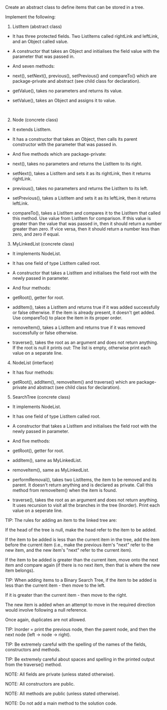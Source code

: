 Create an abstract class to define items that can be stored in a tree.

Implement the following:

1. ListItem (abstract class)

- It has three protected fields. Two ListItems called rightLink and leftLink, and an Object called value.

- A constructor that takes an Object and initialises the field value with the parameter that was passed in.

- And seven methods:

- next(), setNext(), previous(), setPrevious() and compareTo() which are package-private and abstract (see child class
for declaration).

- getValue(), takes no parameters and returns its value.

- setValue(), takes an Object and assigns it to value.

        

2. Node (concrete class)

- It extends ListItem.

- It has a constructor that takes an Object, then calls its parent constructor with the parameter that was passed in.

- And five methods which are package-private:

- next(), takes no parameters and returns the ListItem to its right.

- setNext(), takes a ListItem and sets it as its rightLink, then it returns rightLink.

- previous(), takes no parameters and returns the ListItem to its left.

- setPrevious(), takes a ListItem and sets it as its leftLink, then it returns leftLink.

- compareTo(), takes a ListItem and compares it to the ListItem that called this method. Use value from ListItem for
comparison. If this value is greater than the value that was passed in, then it should return a number greater than
zero. If vice versa, then it should return a number less than zero, and zero if equal.

3. MyLinkedList (concrete class)

- It implements NodeList.

- It has one field of type ListItem called root.

- A constructor that takes a ListItem and initialises the field root with the newly passed in parameter.

- And four methods:

- getRoot(), getter for root.

- addItem(), takes a ListItem and returns true if it was added successfully or false otherwise. If the item is already
present, it doesn't get added. Use compareTo() to place the item in its proper order.

- removeItem(), takes a ListItem and returns true if it was removed successfully or false otherwise.

- traverse(), takes the root as an argument and does not return anything. If the root is null it prints out: The list is
empty, otherwise print each value on a separate line.

4. NodeList (interface)

- It has four methods:

- getRoot(), addItem(), removeItem() and traverse() which are package-private and abstract (see child class for
declaration).

5. SearchTree (concrete class)

- It implements NodeList.

- It has one field of type ListItem called root.

- A constructor that takes a ListItem and initialises the field root with the newly passed in parameter.

- And five methods:

- getRoot(), getter for root.

- addItem(), same as MyLinkedList.

- removeItem(), same as MyLinkedList.

- performRemoval(), takes two ListItems, the item to be removed and its parent. It doesn't return anything and is
declared as private. Call this method from removeItem() when the item is found.

- traverse(), takes the root as an argument and does not return anything. It uses recursion to visit all the branches in
the tree (Inorder). Print each value on a seperate line.

TIP:  The rules for adding an item to the linked tree are:

If the head of the tree is null, make the head refer to the item to be added.

If the item to be added is less than the current item in the tree, add the item before the current item (i.e., make the
previous item's "next" refer to the new item, and the new item's "next" refer to the current item).

If the item to be added is greater than the current item, move onto the next item and compare again (if there is no next
item, then that is where the new item belongs).

TIP:  When adding items to a Binary Search Tree, if the item to be added is less than the current item - then move to
the left.

If it is greater than the current item - then move to the right.

The new item is added when an attempt to move in the required direction would involve following a null reference.

Once again, duplicates are not allowed.

TIP:  Inorder = print the previous node, then the parent node, and then the next node (left -> node -> right).

TIP:  Be extremely careful with the spelling of the names of the fields, constructors and methods.

TIP:  Be extremely careful about spaces and spelling in the printed output from the traverse() method.

NOTE:  All fields are private (unless stated otherwise).

NOTE:  All constructors are public.

NOTE:  All methods are public (unless stated otherwise).

NOTE:  Do not add a main method to the solution code.